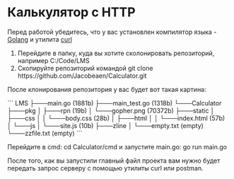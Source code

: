 <h1>Калькулятор с HTTP</h1>

<p>Перед работой убедитесь, что у вас установлен компилятор языка - <a href="https://go.dev/dl/">Golang</a> и утилита <a href="https://curl.se/download.html">curl</a></p>
<ol>
    <li>Перейдите в папку, куда вы хотите сколонировать репозиторий, например C:/Code/LMS</li>
    <li>Скопируйте репозиторий командой git clone https://github.com/Jacobeaen/Calculator.git</li>
</ol>
<p>После клонирования репозитория у вас будет вот такая картина:</p>
```
LMS
├───main.go (1881b)
├───main_test.go (1318b)
└───Calculator
	├───pkg
	│	├───rpn (19b)
	│	└───gopher.png (70372b)
	├───static
	│	├───css
	│	│	└───body.css (28b)
	│	├───html
	│	│	└───index.html (57b)
	│	└───js
	│		└───site.js (10b)
	├───zline
	│	└───empty.txt (empty)
	└───zzfile.txt (empty)
```
<p>Перейдите в сmd: cd Calculator/cmd и запустите main.go: go run main.go</main></p>                 
<p>После того, как вы запустили главный файл проекта вам нужно будет передать запрос серверу с помощью утилиты curl или postman.</p>